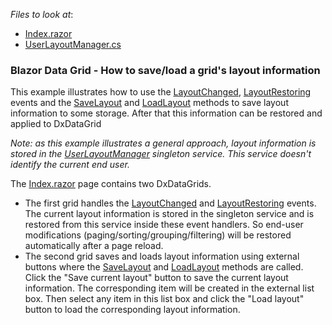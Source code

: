 <!-- default file list -->
*Files to look at*:

* [Index.razor](./CS/SaveRestoreDataGridLayout/Pages/Index.razor)
* [UserLayoutManager.cs](./CS/SaveRestoreDataGridLayout/Data/UserLayoutManager.cs)
<!-- default file list end -->

### Blazor Data Grid - How to save/load a grid's layout information

This example illustrates how to use the [LayoutChanged][0], [LayoutRestoring][1] events and the [SaveLayout][2] and [LoadLayout][3] methods to save layout information to some storage. After that this information can be restored and applied to DxDataGrid

*Note: as this example illustrates a general approach, layout information is stored in the [UserLayoutManager](./CS/SaveRestoreDataGridLayout/Data/UserLayoutManager.cs) singleton service. This service doesn't identify the current end user.*

The [Index.razor](./CS/SaveRestoreDataGridLayout/Pages/Index.razor) page contains two DxDataGrids.

* The first grid handles the [LayoutChanged][0] and [LayoutRestoring][1] events. The current layout information is stored in the singleton service and is restored from this service inside these event handlers. So end-user modifications (paging/sorting/grouping/filtering) will be restored automatically after a page reload.
* The second grid saves and loads layout information using external buttons where the [SaveLayout][2] and [LoadLayout][3] methods are called. Click the "Save current layout" button to save the current layout information. The corresponding item will be created in the external list box. Then select any item in this list box and click the "Load layout" button to load the corresponding layout information.

[0]: https://docs.devexpress.com/Blazor/DevExpress.Blazor.Base.DxDataGridBase-1.LayoutChanged
[1]: https://docs.devexpress.com/Blazor/DevExpress.Blazor.Base.DxDataGridBase-1.LayoutRestoring
[2]: https://docs.devexpress.com/Blazor/DevExpress.Blazor.Base.DxDataGridBase-1.SaveLayout
[3]: https://docs.devexpress.com/Blazor/DevExpress.Blazor.Base.DxDataGridBase-1.LoadLayout(System.String)
